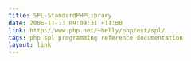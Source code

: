 ```yaml
---
title: SPL-StandardPHPLibrary
date: 2006-11-13 09:09:31 +11:00
link: http://www.php.net/~helly/php/ext/spl/
tags: php spl programming reference documentation
layout: link
---
```

